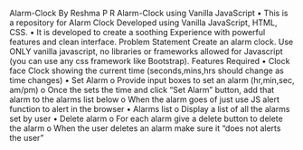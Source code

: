 Alarm-Clock
By Reshma P R
Alarm-Clock using Vanilla JavaScript
•	This is a repository for Alarm Clock Developed using Vanilla JavaScript, HTML, CSS.
•	It is developed to create a soothing Experience with powerful features and clean interface.
Problem Statement
Create an alarm clock. Use ONLY vanilla javascript, no libraries or frameworks allowed for Javascript (you can use any css framework like Bootstrap).
Features Required
•	Clock face
Clock showing the current time (seconds,mins,hrs should change as time changes)
•	Set Alarm
o	Provide input boxes to set an alarm (hr,min,sec, am/pm)
o	Once the sets the time and click “Set Alarm” button, add that alarm to the alarms list below
o	When the alarm goes of just use JS alert function to alert in the browser
•	Alarms list
o	Display a list of all the alarms set by user
•	Delete alarm
o	For each alarm give a delete button to delete the alarm
o	When the user deletes an alarm make sure it “does not alerts the user”

